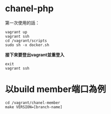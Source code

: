 chanel-php
==========

第一次使用的話：

```
vagrant up
vagrant ssh
cd /vagrant/scripts
sudo sh -x docker.sh
```
 **接下來要登出vagrant並重登入** 
```
exit
vagrant ssh
```

以build member端口為例
=========
```
cd /vagrant/chanel-member
make VERSION=[branch-name]
```